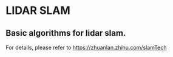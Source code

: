 # LIDAR SLAM
## Basic algorithms for lidar slam.

For details, please refer to https://zhuanlan.zhihu.com/slamTech
